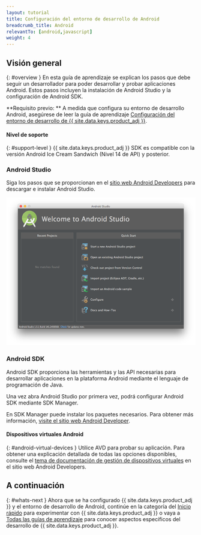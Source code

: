 ```yaml
---
layout: tutorial
title: Configuración del entorno de desarrollo de Android
breadcrumb_title: Android
relevantTo: [android,javascript]
weight: 4
---
```

<!-- NLS_CHARSET=UTF-8 -->
## Visión general
{: #overview }
En esta guía de aprendizaje se explican los pasos que debe seguir un desarrollador para poder desarrollar y probar aplicaciones Android. Estos pasos incluyen la instalación de Android Studio y la configuración de Android SDK.

**Requisito previo: **
A medida que configura su entorno de desarrollo Android, asegúrese de leer la guía de aprendizaje [Configuración del entorno de desarrollo de {{ site.data.keys.product_adj }}](../mobilefirst/).

#### Nivel de soporte
{: #support-level }
{{ site.data.keys.product_adj }} SDK es compatible con la versión Android Ice Cream Sandwich (Nivel 14 de API) y posterior.

### Android Studio
Siga los pasos que se proporcionan en el [sitio web Android Developers](http://developer.android.com/develop/index.html) para descargar e instalar Android Studio.

![Configuración de Android SDK](android-studio.png)

### Android SDK
Android SDK proporciona las herramientas y las API necesarias para desarrollar aplicaciones en la plataforma Android mediante el lenguaje de programación de Java.

Una vez abra Android Studio por primera vez, podrá configurar Android SDK mediante SDK Manager.

En SDK Manager puede instalar los paquetes necesarios. Para obtener más información, [visite el sitio web Android Developer](http://developer.android.com/sdk/index.html).

#### Dispositivos virtuales Android
{: #android-virtual-devices }
Utilice AVD para probar su aplicación. Para obtener una explicación detallada de todas las opciones disponibles, consulte el [tema de documentación de gestión de dispositivos virtuales](http://developer.android.com/tools/devices/index.html) en el sitio web Android Developers.

## A continuación
{: #whats-next }
Ahora que se ha configurado {{ site.data.keys.product_adj }} y el entorno de desarrollo de Android, continúe en la categoría del [Inicio rápido](../../../quick-start/android/) para experimentar con {{ site.data.keys.product_adj }} o vaya a [Todas las guías de aprendizaje](../../../all-tutorials) para conocer aspectos específicos del desarrollo de {{ site.data.keys.product_adj }}.
